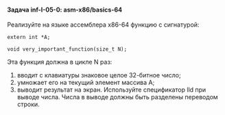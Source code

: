 #### Задача inf-I-05-0: asm-x86/basics-64
Реализуйте на языке ассемблера x86-64 функцию с сигнатурой:

```
extern int *A;

void very_important_function(size_t N);
```
      
Эта функция должна в цикле N раз:

1. вводит с клавиатуры знаковое целое 32-битное число;
2. умножает его на текущий элемент массива A;
3. выводит результат на экран.
Используйте спецификатор lld при выводе числа. Числа в выводе должны быть разделены переводом строки.


